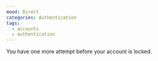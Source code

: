 ```yaml
---
mood: Direct
categories: Authentication
tags:
  - accounts
  - authentication
---
```

You have one more attempt before your account is locked.